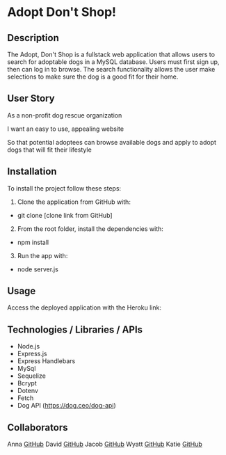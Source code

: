 # Adopt Don't Shop!
 
## Description

The Adopt, Don't Shop is a fullstack web application that allows users to search for adoptable dogs in a MySQL database.  Users must first sign up, then can log in to browse.  The search functionality allows the user make selections to make sure the dog is a good fit for their home.   

## User Story

As a non-profit dog rescue organization

I want an easy to use, appealing website 

So that potential adoptees can browse available dogs and apply to adopt dogs that will fit their lifestyle

## Installation

To install the project follow these steps:

1. Clone the application from GitHub with:
 * git clone [clone link from GitHub]

2. From the root folder, install the dependencies with:
 * npm install

3. Run the app with:
 * node server.js

## Usage

Access the deployed application with the Heroku link: 

## Technologies / Libraries / APIs

* Node.js
* Express.js
* Express Handlebars
* MySql
* Sequelize
* Bcrypt
* Dotenv
* Fetch
* Dog API (https://dog.ceo/dog-api)

## Collaborators

Anna [GitHub](https://github.com/annapng)
David [GitHub](https://github.com/CaptureB)
Jacob [GitHub](https://github.com/jpick77)
Wyatt [GitHub](https://github.com/wjg97)
Katie [GitHub](https://github.com/KateRitchie)
